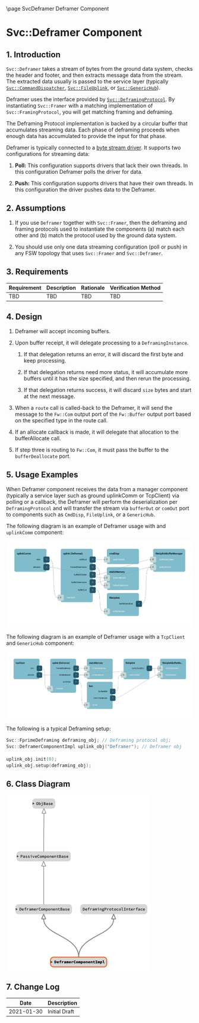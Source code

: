 \page SvcDeframer Deframer Component
# Svc::Deframer Component

## 1. Introduction

`Svc::Deframer` takes a stream of bytes from the ground data system,
checks the header and footer, and 
then extracts message data from the stream. The extracted data usually is 
passed to the service layer (typically
[`Svc::CommandDispatcher`](../../CmdDispatcher/docs/sdd.md),
[`Svc::FileUplink`](../../FileUplink/docs/sdd.md),
or [`Svc::GenericHub`](../../GenericHub/docs/sdd.md)). 

Deframer uses the interface provided by
[`Svc::DeframingProtocol`](../../DeframingProtocol/docs/sdd.md).
By instantiating `Svc::Framer` with a matching implementation of
`Svc::FramingProtocol`, you will get matching framing and deframing.

The Deframing Protocol implementation is backed by a circular buffer
that accumulates streaming data.
Each phase of deframing proceeds when enough data has accumulated
to provide the input for that phase.

Deframer is typically connected to a
[byte stream driver](../../../Drv/ByteStreamDriverModel).
It supports two configurations for streaming data:

1. **Poll:** This configuration supports drivers that lack their own threads.
   In this configuration Deframer polls the driver for data.

2. **Push:** This configuration supports drivers that have their own threads.
   In this configuration the driver pushes data to the Deframer.

## 2. Assumptions

1. If you use `Deframer` together with `Svc::Framer`, then the deframing
and framing protocols used to instantiate the components (a)
match each other and (b) match the protocol used by the ground data system.

1. You should use only one data streaming configuration (poll or push)
in any FSW topology that uses `Svc::Framer` and `Svc::Deframer`.

## 3. Requirements

Requirement | Description | Rationale | Verification Method
----------- | ----------- | ----------| -------------------
| TBD | TBD | TBD | TBD |

## 4. Design
 
1. Deframer will accept incoming buffers.

1. Upon buffer receipt, it will delegate processing to a `DeframingInstance`.

    1. If that delegation returns an error, it will discard the first byte and keep processing.

    1. If that delegation returns need more status, it will accumulate more 
       buffers until it has the size specified, and then rerun the processing.

    1. If that delegation returns success, it will discard `size` bytes and 
       start at the next message.

1. When a `route` call is called-back to the Deframer, it will send the message 
   to the `Fw::Com` output port of the `Fw::Buffer` output port based on the 
   specified type in the route call.

1. If an allocate callback is made, it will delegate that allocation to the 
   bufferAllocate call.

1. If step three is routing to `Fw::Com`, it must pass the buffer to the 
   `bufferDeallocate` port.

## 5. Usage Examples

When Deframer component receives the data from a manager component (typically a 
service layer such as ground uplinkComm or TcpClient) via polling or a 
callback, the Deframer will perform the deserialization per `DeframingProtocol` 
and will transfer the stream via `bufferOut` or `comOut` port to components 
such as `CmdDisp`, `FileUplink`, or a `GenericHub`.

The following diagram is an example of Deframer usage with and `uplinkComm` component:

![framer_example](./img/deframer_example_1.png)

The following diagram is an example of Deframer usage with a `TcpClient` and 
`GenericHub` component:

![framer_example](./img/deframer_example_2.png)

The following is a typical Deframing setup:

```c++
Svc::FprimeDeframing deframing_obj; // Deframing protocol obj;
Svc::DeframerComponentImpl uplink_obj("Deframer"); // Deframer obj

uplink_obj.init(0);
uplink_obj.setup(deframing_obj);

```

## 6. Class Diagram

![classdiagram](./img/class_diagram_deframer.png)

## 7. Change Log

| Date | Description |
|---|---|
| 2021-01-30 | Initial Draft |
